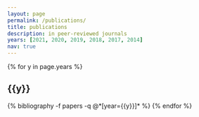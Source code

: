 ```yaml
---
layout: page
permalink: /publications/
title: publications
description: in peer-reviewed journals
years: [2021, 2020, 2019, 2018, 2017, 2014]
nav: true
---
```


<div class="publications">

{% for y in page.years %}
  <h2 class="year">{{y}}</h2>
  {% bibliography -f papers -q @*[year={{y}}]* %}
{% endfor %}

</div>
